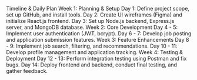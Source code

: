 Timeline & Daily Plan
Week 1: Planning & Setup
  Day 1: Define project scope, set up GitHub, and install tools.
  Day 2: Create UI wireframes (Figma) and initialize React.js frontend.
  Day 3: Set up Node.js backend, Express.js server, and MongoDB database.
Week 2: Core Development
  Day 4 - 5: Implement user authentication (JWT, bcrypt).
  Day 6 - 7: Develop job posting and application submission features.
Week 3: Feature Enhancements
  Day 8 - 9: Implement job search, filtering, and recommendations.
  Day 10 - 11: Develop profile management and application tracking.
Week 4: Testing & Deployment
  Day 12 - 13: Perform integration testing using Postman and fix bugs.
  Day 14: Deploy frontend and backend, conduct final testing, and gather feedback.

